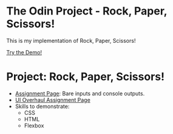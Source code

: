 # The Odin Project - Rock, Paper, Scissors!

This is my implementation of Rock, Paper, Scissors!

[Try the Demo!](https://caboose16.github.io/foundations-rock-paper-scissors/)

# Project: Rock, Paper, Scissors!

- [Assignment Page](https://www.theodinproject.com/lessons/foundations-rock-paper-scissors): Bare inputs and console outputs.
- [UI Overhaul Assignment Page](https://www.theodinproject.com/lessons/foundations-revisiting-rock-paper-scissors)
- Skills to demonstrate:
    - CSS
    - HTML
    - Flexbox
